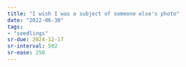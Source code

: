 ```yaml
---
title: "I wish I was a subject of someone else's photo"
date: "2022-06-30"
tags:
- "seedlings"
sr-due: 2024-12-17
sr-interval: 502
sr-ease: 250
---
```

